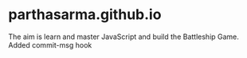 parthasarma.github.io
=====================

The aim is learn and master JavaScript and build the Battleship Game.
Added commit-msg hook
